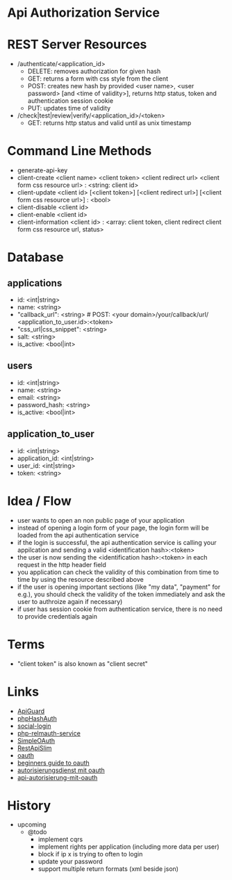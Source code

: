 # Api Authorization Service

# REST Server Resources

* /authenticate/\<application_id>
    * DELETE: removes authorization for given hash 
    * GET: returns a form with css style from the client
    * POST: creates new hash by provided \<user name>, \<user password> [and \<time of validity>], returns http status, token and authentication session cookie
    * PUT: updates time of validity
* /check|test|review|verify/\<application_id>/\<token>
    * GET: returns http status and valid until as unix timestamp

# Command Line Methods

* generate-api-key
* client-create \<client name> \<client token> \<client redirect url> \<client form css resource url> : \<string: client id>
* client-update \<client id> [\<client token>] [\<client redirect url>] [\<client form css resource url>] : \<bool>
* client-disable \<client id>
* client-enable \<client id>
* client-information \<client id> : \<array: client token, client redirect client form css resource url, status>

# Database

## applications

* id: \<int|string>
* name: \<string>
* "callback_url": \<string>  # POST: \<your domain>/your/callback/url/    \<application_to_user.id>:\<token>
* "css_url|css_snippet": \<string>
* salt: \<string>
* is_active: \<bool|int>

## users

* id: \<int|string>
* name: \<string>
* email: \<string>
* password_hash: \<string>
* is_active: \<bool|int>

## application_to_user

* id: \<int|string>
* application_id: \<int|string>
* user_id: \<int|string>
* token: \<string>

# Idea / Flow

* user wants to open an non public page of your application
* instead of opening a login form of your page, the login form will be loaded from the api authentication service
* if the login is successful, the api authentication service is calling your appilcation and sending a valid \<identification hash>:\<token>
* the user is now sending the \<identification hash>:\<token> in each request in the http header field
* you application can check the validity of this combination from time to time by using the resource described above
* if the user is opening important sections (like "my data", "payment" for e.g.), you should check the validity of the token immediately and ask the user to authroize again if necessary)
* if user has session cookie from authentication service, there is no need to provide credentials again

# Terms

* "client token" is also known as "client secret"

# Links

* [ApiGuard](https://github.com/FakeHeal/API-Guard)
* [phpHashAuth](https://github.com/PTKDev/OpenProtocol-phpHashAuth)
* [social-login](https://github.com/cresjie/social-login)
* [php-relmauth-service](https://github.com/fkooman/php-relmeauth-service)
* [SimpleOAuth](https://github.com/perecedero/SimpleOAuth)
* [RestApiSlim](https://github.com/barman789/rest_api_slim)
* [oauth](http://oauth.net/)
* [beginners guide to oauth](http://hueniverse.com/2007/10/04/beginners-guide-to-oauth-part-i-overview/)
* [autorisierungsdienst mit oauth](http://www.heise.de/developer/artikel/Autorisierungsdienste-mit-OAuth-845382.html)
* [api-autorisierung-mit-oauth](http://www.pc-magazin.de/ratgeber/api-autorisierung-mit-oauth-2-1335680.html)

# History

* upcoming
    * @todo
        * implement cqrs
        * implement rights per application (including more data per user)
        * block if ip x is trying to often to login
        * update your password
        * support multiple return formats (xml beside json)
